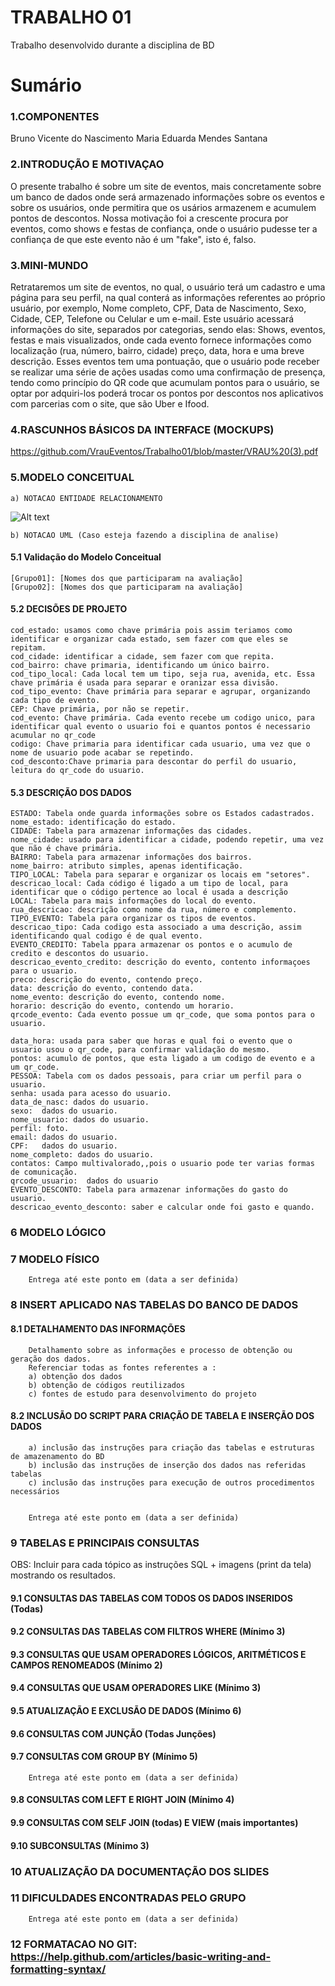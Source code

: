 # TRABALHO 01
Trabalho desenvolvido durante a disciplina de BD

# Sumário

### 1.COMPONENTES<br>
Bruno Vicente do Nascimento
Maria Eduarda Mendes Santana<br>

### 2.INTRODUÇÃO E MOTIVAÇAO<br>
O presente trabalho é sobre um site de eventos, mais concretamente sobre um banco de dados onde será armazenado informações sobre os eventos e sobre os usuários, onde permitira que os usários armazenem e acumulem pontos de descontos. Nossa motivação foi a crescente procura por eventos, como shows e festas de confiança, onde o usuário pudesse ter a confiança de que este evento não é um "fake", isto é, falso.

### 3.MINI-MUNDO<br>

Retrataremos um site de eventos, no qual, o usuário terá um cadastro e uma página para seu perfil, na qual conterá as informações referentes ao próprio usuário, por exemplo, Nome completo, CPF, Data de Nascimento, Sexo, Cidade, CEP, Telefone ou Celular e um e-mail. Este usuário acessará informações do site, separados por categorias, sendo elas: Shows, eventos, festas e mais visualizados, onde cada evento fornece informações como localização (rua, número, bairro, cidade) preço, data, hora e uma breve descrição. Esses eventos tem uma pontuação, que o usuário pode receber se realizar uma série de ações usadas como uma confirmação de presença, tendo como princípio do QR code que acumulam pontos para o usuário, se optar por adquiri-los poderá trocar os pontos por descontos nos aplicativos com parcerias com o site, que são Uber e Ifood.

### 4.RASCUNHOS BÁSICOS DA INTERFACE (MOCKUPS)<br>
https://github.com/VrauEventos/Trabalho01/blob/master/VRAU%20(3).pdf


### 5.MODELO CONCEITUAL<br>
    a) NOTACAO ENTIDADE RELACIONAMENTO
![Alt text](https://github.com/discipbd1/trab01/blob/master/sample_MC.png?raw=true "Modelo Conceitual")
    
    b) NOTACAO UML (Caso esteja fazendo a disciplina de analise)

#### 5.1 Validação do Modelo Conceitual
    [Grupo01]: [Nomes dos que participaram na avaliação]
    [Grupo02]: [Nomes dos que participaram na avaliação]

#### 5.2 DECISÕES DE PROJETO
    cod_estado: usamos como chave primária pois assim teriamos como identificar e organizar cada estado, sem fazer com que eles se repitam.
    cod_cidade: identificar a cidade, sem fazer com que repita.
    cod_bairro: chave primaria, identificando um único bairro.
    cod_tipo_local: Cada local tem um tipo, seja rua, avenida, etc. Essa chave primária é usada para separar e oranizar essa divisão.
    cod_tipo_evento: Chave primária para separar e agrupar, organizando cada tipo de evento.
    CEP: Chave primária, por não se repetir.
    cod_evento: Chave primária. Cada evento recebe um codigo unico, para identificar qual evento o usuario foi e quantos pontos é necessario acumular no qr_code
    codigo: Chave primaria para identificar cada usuario, uma vez que o nome de usuario pode acabar se repetindo.
    cod_desconto:Chave primaria para descontar do perfil do usuario, leitura do qr_code do usuario.
    
#### 5.3 DESCRIÇÃO DOS DADOS 
    ESTADO: Tabela onde guarda informações sobre os Estados cadastrados.
    nome_estado: identificação do estado.
    CIDADE: Tabela para armazenar informações das cidades.
    nome_cidade: usado para identificar a cidade, podendo repetir, uma vez que não é chave primária.
    BAIRRO: Tabela para armazenar informações dos bairros.
    nome_bairro: atributo simples, apenas identificação.
    TIPO_LOCAL: Tabela para separar e organizar os locais em "setores".
    descricao_local: Cada código é ligado a um tipo de local, para identificar que o código pertence ao local é usada a descrição
    LOCAL: Tabela para mais informações do local do evento.
    rua_descricao: descrição como nome da rua, número e complemento.
    TIPO_EVENTO: Tabela para organizar os tipos de eventos.
    descricao_tipo: Cada codigo esta associado a uma descrição, assim identificando qual codigo é de qual evento.
    EVENTO_CREDITO: Tabela ppara armazenar os pontos e o acumulo de credito e descontos do usuario.
    descricao_evento_credito: descrição do evento, contento informaçoes para o usuario.
    preco: descrição do evento, contendo preço.
    data: descrição do evento, contendo data.
    nome_evento: descrição do evento, contendo nome.
    horario: descrição do evento, contendo um horario.
    qrcode_evento: Cada evento possue um qr_code, que soma pontos para o usuario.
    
    data_hora: usada para saber que horas e qual foi o evento que o usuario usou o qr_code, para confirmar validação do mesmo.
    pontos: acumulo de pontos, que esta ligado a um codigo de evento e a um qr_code.
    PESSOA: Tabela com os dados pessoais, para criar um perfil para o usuario.
    senha: usada para acesso do usuario.
    data_de_nasc: dados do usuario.
    sexo:  dados do usuario.
    nome_usuario: dados do usuario.
    perfil: foto.
    email: dados do usuario.
    CPF:   dados do usuario.
    nome_completo: dados do usuario.
    contatos: Campo multivalorado,,pois o usuario pode ter varias formas de comunicação.
    qrcode_usuario:  dados do usuario
    EVENTO_DESCONTO: Tabela para armazenar informações do gasto do usuario.
    descricao_evento_desconto: saber e calcular onde foi gasto e quando.


### 6	MODELO LÓGICO<br>


### 7	MODELO FÍSICO<br>

        Entrega até este ponto em (data a ser definida)
        
 
### 8	INSERT APLICADO NAS TABELAS DO BANCO DE DADOS<br>
#### 8.1 DETALHAMENTO DAS INFORMAÇÕES
        Detalhamento sobre as informações e processo de obtenção ou geração dos dados.
        Referenciar todas as fontes referentes a :
        a) obtenção dos dados
        b) obtenção de códigos reutilizados
        c) fontes de estudo para desenvolvimento do projeto
        
#### 8.2 INCLUSÃO DO SCRIPT PARA CRIAÇÃO DE TABELA E INSERÇÃO DOS DADOS
        a) inclusão das instruções para criação das tabelas e estruturas de amazenamento do BD
        b) inclusão das instruções de inserção dos dados nas referidas tabelas
        c) inclusão das instruções para execução de outros procedimentos necessários


        Entrega até este ponto em (data a ser definida)
        
### 9	TABELAS E PRINCIPAIS CONSULTAS<br>
OBS: Incluir para cada tópico as instruções SQL + imagens (print da tela) mostrando os resultados.<br>
#### 9.1	CONSULTAS DAS TABELAS COM TODOS OS DADOS INSERIDOS (Todas) <br>
#### 9.2	CONSULTAS DAS TABELAS COM FILTROS WHERE (Mínimo 3) <br>
#### 9.3	CONSULTAS QUE USAM OPERADORES LÓGICOS, ARITMÉTICOS E CAMPOS RENOMEADOS (Mínimo 2)<br>
#### 9.4	CONSULTAS QUE USAM OPERADORES LIKE (Mínimo 3)  <br>
#### 9.5	ATUALIZAÇÃO E EXCLUSÃO DE DADOS (Mínimo 6)<br>
#### 9.6	CONSULTAS COM JUNÇÃO (Todas Junções)<br>
#### 9.7	CONSULTAS COM GROUP BY (Mínimo 5)<br>
        Entrega até este ponto em (data a ser definida)
        
#### 9.8	CONSULTAS COM LEFT E RIGHT JOIN (Mínimo 4) <br>
#### 9.9	CONSULTAS COM SELF JOIN (todas) E VIEW (mais importantes) <br>
#### 9.10	SUBCONSULTAS (Mínimo 3) <br>
### 10	ATUALIZAÇÃO DA DOCUMENTAÇÃO DOS SLIDES<br>
### 11	DIFICULDADES ENCONTRADAS PELO GRUPO<br>

        Entrega até este ponto em (data a ser definida)
        
### 12  FORMATACAO NO GIT: https://help.github.com/articles/basic-writing-and-formatting-syntax/
